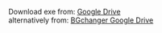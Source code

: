 Download exe from:
<a href="https://drive.google.com/file/d/1sVR5Kdskgr-NJf0ULjfso_5TYc7kPgh6/view?usp=sharing">Google Drive</a><br>
alternatively from:
<a href="https://drive.google.com/open?id=1-LBV6kRbCCtDYmLDh47I9CNFP_7onoWf">BGchanger Google Drive</a>


